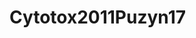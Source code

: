 <a name="material" />

# Cytotox2011Puzyn17
<script type="application/ld+json">
  {
    "@context": "https://schema.org/",
    "@type": "ChemicalSubstance",
    "http://purl.org/dc/terms/conformsTo":
      {
        "@type": "CreativeWork",
        "@id": "https://bioschemas.org/profiles/ChemicalSubstance/0.4-RELEASE/"
      },
    "@id": "https://egonw.github.io/nanowiki/nanowiki17.html#material",
    "name": "Cytotox2011Puzyn17",
    "sameAs": "http://127.0.0.1/mediawiki/index.php/Special:URIResolver/Cytotox2011Puzyn17"
  }
</script>


